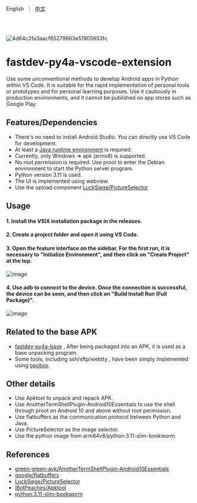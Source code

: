 
<p align="left">
    English</a>&nbsp ｜ &nbsp<a href="README_CN.md">中文</a>&nbsp
</p>
<br><br> 

![4d64c2fa3aacf65279663e51905653fc](https://github.com/user-attachments/assets/ef84aa2a-04b6-45f8-abf2-a240222686ac)

# fastdev-py4a-vscode-extension
Use some unconventional methods to develop Android apps in Python within VS Code. It is suitable for the rapid implementation of personal tools or prototypes and for personal learning purposes. Use it cautiously in production environments, and it cannot be published on app stores such as Google Play.


## Features/Dependencies
- There's no need to install Android Studio. You can directly use VS Code for development.
- At least a [Java runtime environment](https://www.java.com/en/download/) is required.
- Currently, only Windows => apk (armv8) is supported.
- No root permission is required. Use proot to enter the Debian environment to start the Python server program.
- Python version 3.11 is used.
- The UI is implemented using webview.
- Use the upload component [LuckSiege/PictureSelector](https://github.com/LuckSiege/PictureSelector)


## Usage
#### 1. Install the VSIX installation package in the releases.
#### 2. Create a project folder and open it using VS Code.
#### 3. Open the feature interface on the sidebar. For the first run, it is necessary to "Initialize Environment", and then click on "Create Project" at the top. 
![image](https://github.com/user-attachments/assets/bfd9d27c-63bf-4ca5-8ed8-e4cc4e373e30)
#### 4. Use adb to connect to the device. Once the connection is successful, the device can be seen, and then click on "Build Install Run (Full Package)". 
![image](https://github.com/user-attachments/assets/150392cb-8609-4374-9806-164ad952ccd9)



## Related to the base APK
- [fastdev-py4a-base](https://github.com/PurplePotatoTools/fastdev-py4a-base) , After being packaged into an APK, it is used as a base unpacking program.
- Some tools, including ssh/sftp/webtty , have been simply implemented using [ppobox](https://github.com/PurplePotatoTools/ppobox).


## Other details
- Use Apktool to unpack and repack APK.
- Use AnotherTermShellPlugin-Android10Essentials to use the shell through proot on Android 10 and above without root permission.
- Use flatbuffers as the communication protocol between Python and Java.
- Use PictureSelector as the image selector.
- Use the python image from arm64v8/python:3.11-slim-bookworm.


## References
- [green-green-avk/AnotherTermShellPlugin-Android10Essentials](https://github.com/green-green-avk/AnotherTermShellPlugin-Android10Essentials)
- [google/flatbuffers](https://github.com/google/flatbuffers)
- [LuckSiege/PictureSelector](https://github.com/LuckSiege/PictureSelector)
- [iBotPeaches/Apktool](https://github.com/iBotPeaches/Apktool)
- [python:3.11-slim-bookworm](https://hub.docker.com/layers/arm64v8/python/3.11-slim-bookworm/images/sha256-383da0c9c870cbbfca5b55e1283343ddbecf0b2247a0a258ab016d87ed374445)